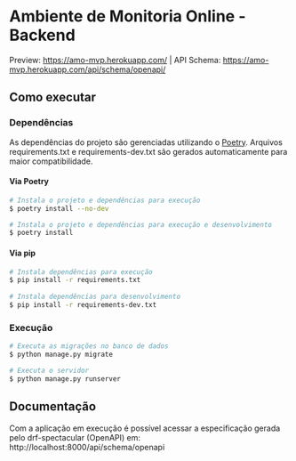 # Ambiente de Monitoria Online - Backend

Preview: https://amo-mvp.herokuapp.com/ | API Schema: https://amo-mvp.herokuapp.com/api/schema/openapi/
## Como executar
### Dependências
As dependências do projeto são gerenciadas utilizando o [Poetry](https://python-poetry.org). Arquivos requirements.txt e requirements-dev.txt são gerados automaticamente para maior compatibilidade.
#### Via Poetry
```bash
# Instala o projeto e dependências para execução
$ poetry install --no-dev

# Instala o projeto e dependências para execução e desenvolvimento
$ poetry install
```
#### Via pip
```bash
# Instala dependências para execução
$ pip install -r requirements.txt
 
# Instala dependências para desenvolvimento
$ pip install -r requirements-dev.txt
```

### Execução
```bash
# Executa as migrações no banco de dados
$ python manage.py migrate

# Executa o servidor
$ python manage.py runserver
```

## Documentação
Com a aplicação em execução é possível acessar a especificação gerada pelo drf-spectacular (OpenAPI) em: http://localhost:8000/api/schema/openapi
